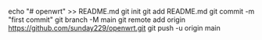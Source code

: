 echo "# openwrt" >> README.md
git init
git add README.md
git commit -m "first commit"
git branch -M main
git remote add origin https://github.com/sunday229/openwrt.git
git push -u origin main
